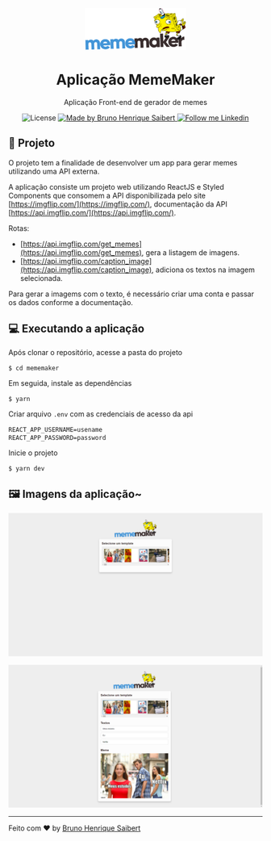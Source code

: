 <p align="center">
    <img alt="MemeMaker" src="https://raw.githubusercontent.com/BrunoSaibert/mememaker/master/src/images/mememaker.png" width="200px" />
</p>

<h1 align="center">
  Aplicação MemeMaker
</h1>

<p align="center">Aplicação Front-end de gerador de memes</p>

<p align="center">
  <img alt="License" src="https://img.shields.io/badge/license-MIT-191A1E">

  <a href="https://github.com/BrunoSaibert">
    <img alt="Made by Bruno Henrique Saibert" src="https://img.shields.io/badge/Made%20by-Bruno%20Henrique520Saibert-191A1E">
  </a>

  <a href="https://linkedin.com/in/brunohenriquesaibert">
    <img alt="Follow me Linkedin" src="https://img.shields.io/badge/Follow%20up-brunohenriquesaibert-191A1E?style=social&logo=linkedin">
  </a>
</p>

## 🚀 Projeto

O projeto tem a finalidade de desenvolver um app para gerar memes utilizando uma API externa.

A aplicação consiste um projeto web utilizando ReactJS e Styled Components que consomem a API disponibilizada pelo site [https://imgflip.com/](https://imgflip.com/), documentação da API [https://api.imgflip.com/](https://api.imgflip.com/).

Rotas:

- [https://api.imgflip.com/get_memes](https://api.imgflip.com/get_memes), gera a listagem de imagens.
- [https://api.imgflip.com/caption_image](https://api.imgflip.com/caption_image), adiciona os textos na imagem selecionada.

Para gerar a imagems com o texto, é necessário criar uma conta e passar os dados conforme a documentação.

## 💻 Executando a aplicação

Após clonar o repositório, acesse a pasta do projeto

```
$ cd mememaker
```

Em seguida, instale as dependências

```
$ yarn
```

Criar arquivo `.env` com as credenciais de acesso da api

```
REACT_APP_USERNAME=usename
REACT_APP_PASSWORD=password
```

Inicie o projeto

```
$ yarn dev
```

## 🖼 Imagens da aplicação~

<p align="center">
    <img alt="MemeMaker" src="https://raw.githubusercontent.com/BrunoSaibert/mememaker/master/src/images/mememaker-1.jpg" />
</p>

<p align="center">
    <img alt="MemeMaker" src="https://raw.githubusercontent.com/BrunoSaibert/mememaker/master/src/images/mememaker-2.jpg" />
</p>

---

Feito com ♥ by [Bruno Henrique Saibert](https://www.linkedin.com/in/brunohenriquesaibert)
